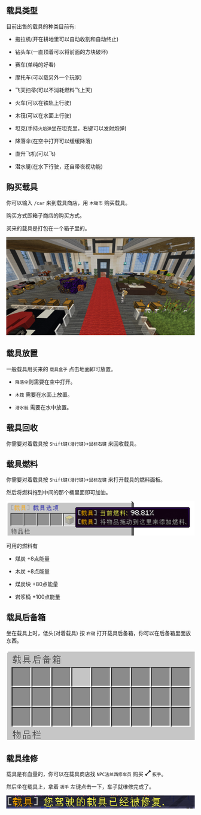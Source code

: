 ## 载具类型

目前出售的载具的种类目前有:

+ 拖拉机(开在耕地里可以自动收割和自动终止)

+ 钻头车(一直顶着可以将前面的方块破坏)

+ 赛车(单纯的好看)

+ 摩托车(可以载另外一个玩家)

+ 飞天扫帚(可以不消耗燃料飞上天)

+ 火车(可以在铁轨上行驶)

+ 木筏(可以在水面上行驶)

+ 坦克(手持`火焰弹`坐在坦克里，右键可以发射炮弹)

+ 降落伞(在空中打开可以缓缓降落)

+ 直升飞机(可以飞)

+ 潜水艇(在水下行驶，还自带夜视功能)

## 购买载具

你可以输入 `/car` 来到载具商店，用 `木锄币` 购买载具。

购买方式即箱子商店的购买方式。

买来的载具是打包在一个箱子里的。

![载具商店](pics/carshop.png)

## 载具放置

一般载具用买来的 `载具盒子` 点击地面即可放置。

+ `降落伞`则需要在空中打开。

+ `木筏` 需要在水面上放置。

+ `潜水艇` 需要在水中放置。

## 载具回收

你需要对着载具按 `Shift键(潜行键)+鼠标右键` 来回收载具。

## 载具燃料

你需要对着载具按 `Shift键(潜行键)+鼠标左键` 来打开载具的燃料面板。

然后将燃料拖到中间的那个桶里面即可加油。

![载具商店](pics/carfuel.png)

可用的燃料有

+ 煤炭   +8点能量

+ 木炭   +8点能量

+ 煤炭块 +80点能量

+ 岩浆桶 +100点能量

## 载具后备箱

坐在载具上时，低头(对着载具) 按 `右键` 打开载具后备箱，你可以在后备箱里面放东西。

![载具后备箱](pics/carstore.png)

## 载具维修

载具是有血量的，你可以在载具商店找 `NPC法兰西修车员` 购买 <img src="pics/banshou.png" class="icon" alt="扳手图标"/> `扳手`。

然后坐在载具上，拿着 `扳手` 左键点击一下，车子就维修完成了。

![载具维修](pics/carrepair.png)
